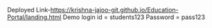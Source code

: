 Deployed Link-https://krishna-jajoo-git.github.io/Education-Portal/landing.html
Demo login id = students123
     Password = pass123
